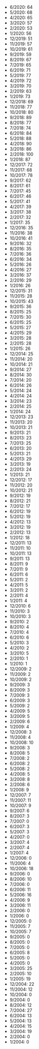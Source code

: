 *  6/2020: 64
*  5/2020: 68
*  4/2020: 65
*  3/2020: 57
*  2/2020: 53
*  1/2020: 56
*  12/2019: 51
*  11/2019: 57
*  10/2019: 61
*  9/2019: 59
*  8/2019: 67
*  7/2019: 65
*  6/2019: 71
*  5/2019: 77
*  4/2019: 72
*  3/2019: 70
*  2/2019: 63
*  1/2019: 73
*  12/2018: 69
*  11/2018: 77
*  10/2018: 80
*  9/2018: 89
*  8/2018: 77
*  7/2018: 74
*  6/2018: 84
*  5/2018: 88
*  4/2018: 90
*  3/2018: 86
*  2/2018: 100
*  1/2018: 87
*  12/2017: 72
*  11/2017: 68
*  10/2017: 78
*  9/2017: 62
*  8/2017: 61
*  7/2017: 45
*  6/2017: 46
*  5/2017: 41
*  4/2017: 39
*  3/2017: 38
*  2/2017: 32
*  1/2017: 35
*  12/2016: 35
*  11/2016: 38
*  10/2016: 41
*  9/2016: 32
*  8/2016: 35
*  7/2016: 36
*  6/2016: 34
*  5/2016: 26
*  4/2016: 27
*  3/2016: 37
*  2/2016: 29
*  1/2016: 26
*  12/2015: 31
*  11/2015: 28
*  10/2015: 43
*  9/2015: 36
*  8/2015: 25
*  7/2015: 30
*  6/2015: 25
*  5/2015: 27
*  4/2015: 29
*  3/2015: 28
*  2/2015: 28
*  1/2015: 26
*  12/2014: 25
*  11/2014: 20
*  10/2014: 21
*  9/2014: 27
*  8/2014: 30
*  7/2014: 20
*  6/2014: 26
*  5/2014: 24
*  4/2014: 24
*  3/2014: 23
*  2/2014: 25
*  1/2014: 24
*  12/2013: 23
*  11/2013: 20
*  10/2013: 21
*  9/2013: 21
*  8/2013: 23
*  7/2013: 25
*  6/2013: 20
*  5/2013: 21
*  4/2013: 29
*  3/2013: 19
*  2/2013: 24
*  1/2013: 21
*  12/2012: 17
*  11/2012: 20
*  10/2012: 21
*  9/2012: 19
*  8/2012: 21
*  7/2012: 17
*  6/2012: 19
*  5/2012: 19
*  4/2012: 13
*  3/2012: 19
*  2/2012: 13
*  1/2012: 18
*  12/2011: 13
*  11/2011: 10
*  10/2011: 13
*  9/2011: 13
*  8/2011: 9
*  7/2011: 9
*  6/2011: 6
*  5/2011: 2
*  4/2011: 5
*  3/2011: 2
*  2/2011: 4
*  1/2011: 4
*  12/2010: 6
*  11/2010: 3
*  10/2010: 3
*  9/2010: 2
*  8/2010: 4
*  7/2010: 4
*  6/2010: 6
*  5/2010: 3
*  4/2010: 2
*  3/2010: 5
*  2/2010: 1
*  1/2010: 1
*  12/2009: 2
*  11/2009: 2
*  10/2009: 2
*  9/2009: 3
*  8/2009: 3
*  7/2009: 3
*  6/2009: 3
*  5/2009: 2
*  4/2009: 5
*  3/2009: 5
*  2/2009: 6
*  1/2009: 4
*  12/2008: 3
*  11/2008: 4
*  10/2008: 10
*  9/2008: 3
*  8/2008: 5
*  7/2008: 2
*  6/2008: 2
*  5/2008: 2
*  4/2008: 5
*  3/2008: 8
*  2/2008: 6
*  1/2008: 9
*  12/2007: 7
*  11/2007: 11
*  10/2007: 9
*  9/2007: 6
*  8/2007: 3
*  7/2007: 0
*  6/2007: 3
*  5/2007: 3
*  4/2007: 0
*  3/2007: 4
*  2/2007: 4
*  1/2007: 4
*  12/2006: 0
*  11/2006: 4
*  10/2006: 18
*  9/2006: 0
*  8/2006: 10
*  7/2006: 0
*  6/2006: 11
*  5/2006: 16
*  4/2006: 9
*  3/2006: 11
*  2/2006: 0
*  1/2006: 0
*  12/2005: 0
*  11/2005: 7
*  10/2005: 7
*  9/2005: 0
*  8/2005: 0
*  7/2005: 0
*  6/2005: 8
*  5/2005: 0
*  4/2005: 0
*  3/2005: 25
*  2/2005: 10
*  1/2005: 19
*  12/2004: 22
*  11/2004: 12
*  10/2004: 0
*  9/2004: 0
*  8/2004: 12
*  7/2004: 27
*  6/2004: 13
*  5/2004: 13
*  4/2004: 15
*  3/2004: 19
*  2/2004: 0
*  1/2004: 0